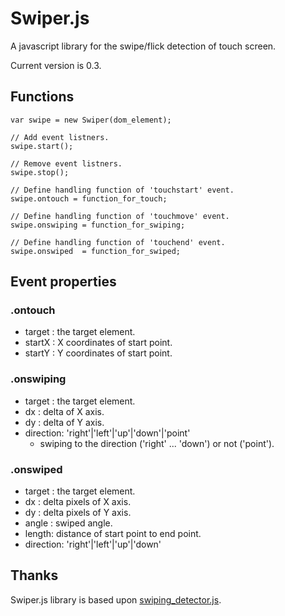 # Swiper.js

A javascript library for the swipe/flick detection of touch screen.

Current version is 0.3.

## Functions

```
var swipe = new Swiper(dom_element);

// Add event listners.
swipe.start();

// Remove event listners.
swipe.stop();

// Define handling function of 'touchstart' event.
swipe.ontouch = function_for_touch;

// Define handling function of 'touchmove' event.
swipe.onswiping = function_for_swiping;

// Define handling function of 'touchend' event.
swipe.onswiped  = function_for_swiped;
```

## Event properties

### .ontouch

* target : the target element.
* startX : X coordinates of start point.
* startY : Y coordinates of start point.

### .onswiping

* target : the target element.
* dx : delta of X axis.
* dy : delta of Y axis.
* direction: 'right'|'left'|'up'|'down'|'point'
  * swiping to the direction ('right' ... 'down') or not ('point').

### .onswiped

* target : the target element.
* dx : delta pixels of X axis.
* dy : delta pixels of Y axis.
* angle : swiped angle.
* length: distance of start point to end point.
* direction: 'right'|'left'|'up'|'down'

## Thanks

Swiper.js library is based upon [swiping_detector.js](https://github.com/mozilla-b2g/gaia/blob/master/apps/keyboard/js/views/swiping_detector.js).
